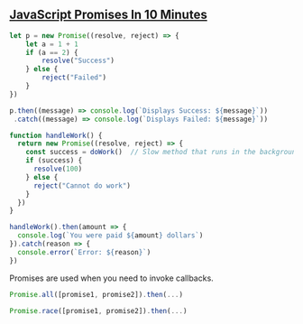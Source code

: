## [JavaScript Promises In 10 Minutes](https://www.youtube.com/watch?v=DHvZLI7Db8E)

```js
let p = new Promise((resolve, reject) => {
	let a = 1 + 1
	if (a == 2) {
		resolve("Success")
	} else {
		reject("Failed")
	}
})

p.then((message) => console.log(`Displays Success: ${message}`))
 .catch((message) => console.log(`Displays Failed: ${message}`))
```

```js
function handleWork() {
  return new Promise((resolve, reject) => {
    const success = doWork()  // Slow method that runs in the background
    if (success) {
      resolve(100)
    } else {
      reject("Cannot do work")
    }
  })
}

handleWork().then(amount => {
  console.log(`You were paid ${amount} dollars`)
}).catch(reason => {
  console.error(`Error: ${reason}`)
})
```

Promises are used when you need to invoke callbacks.

```js
Promise.all([promise1, promise2]).then(...)  

Promise.race([promise1, promise2]).then(...)
```
